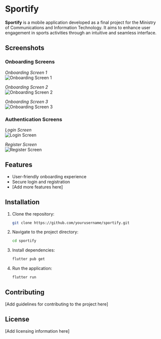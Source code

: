 
# Sportify

**Sportify** is a mobile application developed as a final project for the Ministry of Communications and Information Technology. It aims to enhance user engagement in sports activities through an intuitive and seamless interface.

## Screenshots

### Onboarding Screens
*Onboarding Screen 1*  
![Onboarding Screen 1](assets/images/onboarding1_screen.png)  

*Onboarding Screen 2*  
![Onboarding Screen 2](assets/images/onboarding2_screen.png)  

*Onboarding Screen 3*  
![Onboarding Screen 3](assets/images/onboarding3_screen.png)  

### Authentication Screens
*Login Screen*  
![Login Screen](assets/images/login.png)  

*Register Screen*  
![Register Screen](assets/images/register.png)  

## Features

- User-friendly onboarding experience
- Secure login and registration
- [Add more features here]

## Installation

1. Clone the repository:
   ```bash
   git clone https://github.com/yourusername/sportify.git
   ```
2. Navigate to the project directory:
   ```bash
   cd sportify
   ```
3. Install dependencies:
   ```bash
   flutter pub get
   ```
4. Run the application:
   ```bash
   flutter run
   ```

## Contributing

[Add guidelines for contributing to the project here]

## License

[Add licensing information here]
